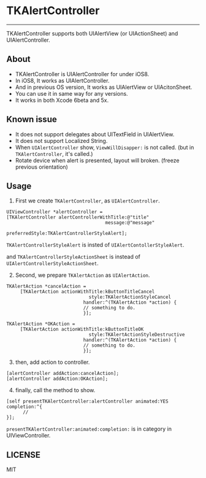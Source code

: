 # TKAlertController

---

TKAlertController supports both UIAlertView (or UIActionSheet) and UIAlertController.

## About

- TKAlertController is UIAlertController for under iOS8.
- In iOS8, It works as UIAlertController. 
- And in previous OS version, It works as UIAlertView or UIAcitonSheet.
- You can use it in same way for any versions.
- It works in both Xcode 6beta and 5x.

## Known issue

- It does not support delegates about UITextField in UIAlertView.
- It does not support Localized String.
- When ``UIAlertController`` show, ``ViewWillDisapper:`` is not called. (but in ``TKAlertController``, it's called.)
- Rotate device when alert is presented, layout will broken. (freeze previous orientation)

## Usage

1. First we create ``TKAlertController``, as ``UIAlertController``.

```
UIViewController *alertController =
[TKAlertController alertControllerWithTitle:@"title"
                                    message:@"message"
                             preferredStyle:TKAlertControllerStyleAlert];
```

``TKAlertControllerStyleAlert`` is insted of ``UIAlertContollerStyleAlert``.

and ``TKAlertControllerStyleActionSheet`` is instead of ``UIAlertControllerStyleActionSheet``.

2. Second, we prepare ``TKAlertAction`` as ``UIAlertAction``.

```
TKAlertAction *cancelAction =
     [TKAlertAction actionWithTitle:kButtonTitleCancel
                              style:TKAlertActionStyleCancel
                            handler:^(TKAlertAction *action) {
							// something to do.
                            }];

TKAlertAction *OKAction =
     [TKAlertAction actionWithTitle:kButtonTitleOK
                              style:TKAlertActionStyleDestructive
                            handler:^(TKAlertAction *action) {
							// something to do.
							}];

```

3. then, add action to controller.

```
[alertController addAction:cancelAction];
[alertController addAction:OKAction];
```

4. finally, call the method to show.

```
[self presentTKAlertController:alertController animated:YES completion:^{
	  // 
}];
```

``presentTKAlertController:animated:completion:`` is in category in UIViewController.

## LICENSE

MIT